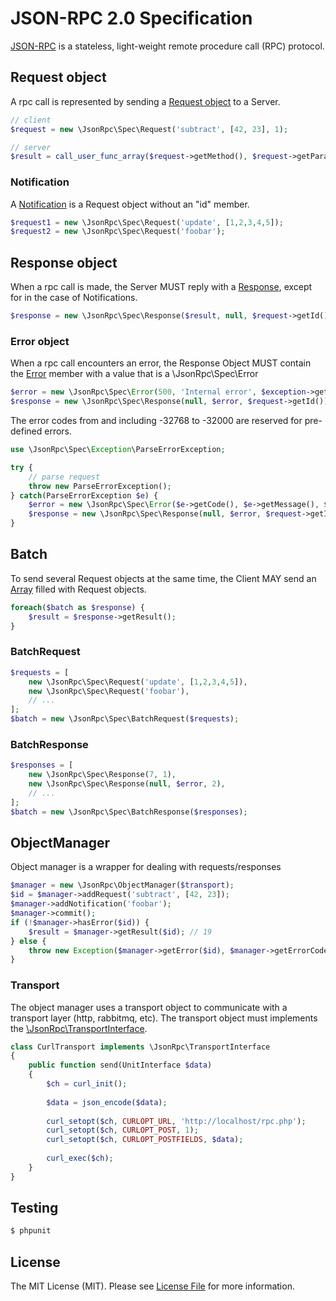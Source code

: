 # JSON-RPC 2.0 Specification

[JSON-RPC](http://www.jsonrpc.org/specification) is a stateless, light-weight remote procedure call (RPC) protocol.

## Request object

A rpc call is represented by sending a [Request object](http://www.jsonrpc.org/specification#request_object) to a Server.

```php
// client
$request = new \JsonRpc\Spec\Request('subtract', [42, 23], 1);

// server
$result = call_user_func_array($request->getMethod(), $request->getParams());
```

### Notification

A [Notification](http://www.jsonrpc.org/specification#notification) is a Request object without an "id" member.

```php
$request1 = new \JsonRpc\Spec\Request('update', [1,2,3,4,5]);
$request2 = new \JsonRpc\Spec\Request('foobar');
```

## Response object

When a rpc call is made, the Server MUST reply with a [Response](http://www.jsonrpc.org/specification#response_object), except for in the case of Notifications.

```php
$response = new \JsonRpc\Spec\Response($result, null, $request->getId());
```

### Error object

When a rpc call encounters an error, the Response Object MUST contain the [Error](http://www.jsonrpc.org/specification#error_object) member with a value that is a \JsonRpc\Spec\Error

```php
$error = new \JsonRpc\Spec\Error(500, 'Internal error', $exception->getTraceAsString());
$response = new \JsonRpc\Spec\Response(null, $error, $request->getId());
```

The error codes from and including -32768 to -32000 are reserved for pre-defined errors.

```php
use \JsonRpc\Spec\Exception\ParseErrorException;

try {
    // parse request
    throw new ParseErrorException();
} catch(ParseErrorException $e) {
    $error = new \JsonRpc\Spec\Error($e->getCode(), $e->getMessage(), $e->getTraceAsString());
    $response = new \JsonRpc\Spec\Response(null, $error, $request->getId());    
}
```

## Batch

To send several Request objects at the same time, the Client MAY send an [Array](http://www.jsonrpc.org/specification#batch) filled with Request objects.

```php
foreach($batch as $response) {
    $result = $response->getResult();
}
```

### BatchRequest

```php
$requests = [
    new \JsonRpc\Spec\Request('update', [1,2,3,4,5]),
    new \JsonRpc\Spec\Request('foobar'),
    // ...
];
$batch = new \JsonRpc\Spec\BatchRequest($requests);
```

### BatchResponse

```php
$responses = [
    new \JsonRpc\Spec\Response(7, 1),
    new \JsonRpc\Spec\Response(null, $error, 2),
    // ...
];
$batch = new \JsonRpc\Spec\BatchResponse($responses);
```

## ObjectManager

Object manager is a wrapper for dealing with requests/responses

```php
$manager = new \JsonRpc\ObjectManager($transport);
$id = $manager->addRequest('subtract', [42, 23]);
$manager->addNotification('foobar');
$manager->commit();
if (!$manager->hasError($id)) {
    $result = $manager->getResult($id); // 19
} else {
    throw new Exception($manager->getError($id), $manager->getErrorCode($id));
}
```

### Transport

The object manager uses a transport object to communicate with a transport layer (http, rabbitmq, etc). 
The transport object must implements the [\JsonRpc\TransportInterface](src/JsonRpc/TransportInterface.php).

```php
class CurlTransport implements \JsonRpc\TransportInterface 
{
    public function send(UnitInterface $data) 
    {
        $ch = curl_init();        
        
        $data = json_encode($data);        
        
        curl_setopt($ch, CURLOPT_URL, 'http://localhost/rpc.php');
        curl_setopt($ch, CURLOPT_POST, 1);
        curl_setopt($ch, CURLOPT_POSTFIELDS, $data);
        
        curl_exec($ch);  
    }
}
``` 

## Testing

``` bash
$ phpunit
```

## License

The MIT License (MIT). Please see [License File](LICENSE) for more information.